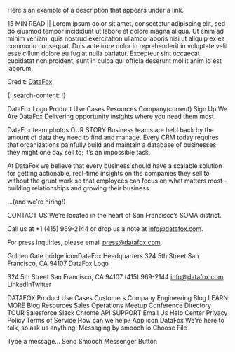 Here's an example of a description that appears under a link.

15 MIN READ || Lorem ipsum dolor sit amet, consectetur adipiscing elit, sed do eiusmod tempor incididunt ut labore et dolore magna aliqua. Ut enim ad minim veniam, quis nostrud exercitation ullamco laboris nisi ut aliquip ex ea commodo consequat. Duis aute irure dolor in reprehenderit in voluptate velit esse cillum dolore eu fugiat nulla pariatur. Excepteur sint occaecat cupidatat non proident, sunt in culpa qui officia deserunt mollit anim id est laborum.

Credit: [DataFox](https://www.datafox.com/)


{! search-content: !}


DataFox Logo
Product
Use Cases
Resources
Company(current)
Sign Up
We Are DataFox
Delivering opportunity insights where you need them most.

DataFox team photos
OUR STORY
Business teams are held back by the amount of data they need to find and manage. Every CRM today requires that organizations painfully build and maintain a database of businesses they might one day sell to; it’s an impossible task.

At DataFox we believe that every business should have a scalable solution for getting actionable, real-time insights on the companies they sell to without the grunt work so that employees can focus on what matters most - building relationships and growing their business.

...(and we're hiring!)


CONTACT US
We’re located in the heart of San Francisco’s SOMA district.

Call us at +1 (415) 969-2144 or drop us a note at  info@datafox.com.

For press inquiries, please email press@datafox.com.

Golden Gate bridge iconDataFox Headquarters
324 5th Street 
San Francisco, CA 94107
DataFox Logo

324 5th Street 
San Francisco, CA 94107 
(415) 969-2144
info@datafox.com
LinkedInTwitter

DATAFOX
Product
Use Cases
Customers
Company
Engineering Blog
LEARN MORE
Blog
Resources
Sales Operations Meetup
Conference Directory
TOUR
Salesforce
Slack
Chrome
API
SUPPORT
Email Us
Help Center
Privacy Policy
Terms of Service
How can we help?
App icon
DataFox
We're here to talk, so ask us anything!
Messaging by smooch.io
Choose File

Type a message...
Send
Smooch Messenger Button
